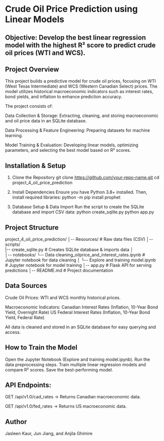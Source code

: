 # Crude Oil Price Prediction using Linear Models

## Objective: Develop the best linear regression model with the highest R² score to predict crude oil prices (WTI and WCS).

## Project Overview

This project builds a predictive model for crude oil prices, focusing on WTI (West Texas Intermediate) and WCS (Western Canadian Select) prices. The model utilizes historical macroeconomic indicators such as interest rates, bond yields, and inflation to enhance prediction accuracy.

The project consists of:

Data Collection & Storage: Extracting, cleaning, and storing macroeconomic and oil price data in an SQLite database.

Data Processing & Feature Engineering: Preparing datasets for machine learning.

Model Training & Evaluation: Developing linear models, optimizing parameters, and selecting the best model based on R² scores.

## Installation & Setup

1. Clone the Repository
git clone https://github.com/your-repo-name.git
cd project_4_oil_price_prediction

2. Install Dependencies
Ensure you have Python 3.8+ installed. Then, install required libraries:
python -m pip install prophet

3. Database Setup & Data Import
Run the script to create the SQLite database and import CSV data:
python create_sqlite.py
python app.py

## Project Structure

project_4_oil_price_prediction/
│-- Resources/               # Raw data files (CSV)
│-- scripts/                       
|-- create_sqlite.py    # Creates SQLite database & imports data
│   
│-- notebooks/
    └-- Data cleaning_oilprice_and_interest_rates.ipynb  # Jupyter notebook for data cleaning 
│   └-- Explore and training model.ipynb  # Jupyter notebook for model training
│-- app.py                         # Flask API for serving predictions
│-- README.md                       # Project documentation

## Data Sources

Crude Oil Prices: WTI and WCS monthly historical prices.

Macroeconomic Indicators:
  Canadian Interest Rates (Inflation, 10-Year Bond Yield, Overnight Rate)
  US Federal Interest Rates (Inflation, 10-Year Bond Yield, Federal Rate)

All data is cleaned and stored in an SQLite database for easy querying and access.

## How to Train the Model

Open the Jupyter Notebook (Explore and training model.ipynb).
Run the data preprocessing steps.
Train multiple linear regression models and compare R² scores.
Save the best-performing model.



## API Endpoints:

GET /api/v1.0/cad_rates → Returns Canadian macroeconomic data.

GET /api/v1.0/fed_rates → Returns US macroeconomic data.



## Author

Jasleen Kaur, Jun Jiang, and Anjila Ghimire
